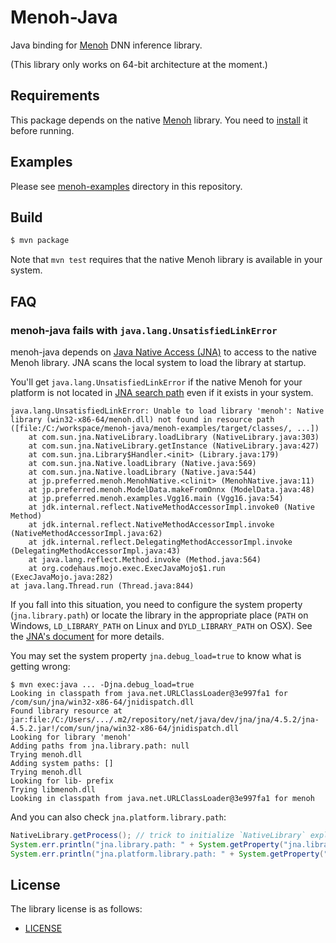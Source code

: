 # Menoh-Java
Java binding for [Menoh](https://github.com/pfnet-research/menoh/) DNN inference library.

(This library only works on 64-bit architecture at the moment.)

## Requirements
This package depends on the native [Menoh](https://github.com/pfnet-research/menoh/) library. You need to [install](https://github.com/pfnet-research/menoh/blob/master/README.md#installation-using-package-manager-or-binary-packages) it before running.

## Examples
Please see [menoh-examples](https://github.com/pfnet-research/menoh-java/tree/master/menoh-examples) directory in this repository.

## Build
```bash
$ mvn package
```

Note that `mvn test` requires that the native Menoh library is available in your system.

## FAQ

### menoh-java fails with `java.lang.UnsatisfiedLinkError`
menoh-java depends on [Java Native Access (JNA)](https://github.com/java-native-access/jna) to access to the native Menoh library. JNA scans the local system to load the library at startup.

You'll get `java.lang.UnsatisfiedLinkError` if the native Menoh for your platform is not located in [JNA search path](http://java-native-access.github.io/jna/4.5.2/javadoc/com/sun/jna/NativeLibrary.html) even if it exists in your system.

```
java.lang.UnsatisfiedLinkError: Unable to load library 'menoh': Native library (win32-x86-64/menoh.dll) not found in resource path ([file:/C:/workspace/menoh-java/menoh-examples/target/classes/, ...])
    at com.sun.jna.NativeLibrary.loadLibrary (NativeLibrary.java:303)
    at com.sun.jna.NativeLibrary.getInstance (NativeLibrary.java:427)
    at com.sun.jna.Library$Handler.<init> (Library.java:179)
    at com.sun.jna.Native.loadLibrary (Native.java:569)
    at com.sun.jna.Native.loadLibrary (Native.java:544)
    at jp.preferred.menoh.MenohNative.<clinit> (MenohNative.java:11)
    at jp.preferred.menoh.ModelData.makeFromOnnx (ModelData.java:48)
    at jp.preferred.menoh.examples.Vgg16.main (Vgg16.java:54)
    at jdk.internal.reflect.NativeMethodAccessorImpl.invoke0 (Native Method)
    at jdk.internal.reflect.NativeMethodAccessorImpl.invoke (NativeMethodAccessorImpl.java:62)
    at jdk.internal.reflect.DelegatingMethodAccessorImpl.invoke (DelegatingMethodAccessorImpl.java:43)
    at java.lang.reflect.Method.invoke (Method.java:564)
    at org.codehaus.mojo.exec.ExecJavaMojo$1.run (ExecJavaMojo.java:282)
at java.lang.Thread.run (Thread.java:844)
```

If you fall into this situation, you need to configure the system property (`jna.library.path`) or locate the library in the appropriate place (`PATH` on Windows, `LD_LIBRARY_PATH` on Linux and `DYLD_LIBRARY_PATH` on OSX). See the [JNA's document](https://github.com/java-native-access/jna/blob/master/www/GettingStarted.md) for more details.

You may set the system property `jna.debug_load=true` to know what is getting wrong:

```
$ mvn exec:java ... -Djna.debug_load=true
Looking in classpath from java.net.URLClassLoader@3e997fa1 for /com/sun/jna/win32-x86-64/jnidispatch.dll
Found library resource at jar:file:/C:/Users/.../.m2/repository/net/java/dev/jna/jna/4.5.2/jna-4.5.2.jar!/com/sun/jna/win32-x86-64/jnidispatch.dll
Looking for library 'menoh'
Adding paths from jna.library.path: null
Trying menoh.dll
Adding system paths: []
Trying menoh.dll
Looking for lib- prefix
Trying libmenoh.dll
Looking in classpath from java.net.URLClassLoader@3e997fa1 for menoh
```

And you can also check `jna.platform.library.path`:

```java
NativeLibrary.getProcess(); // trick to initialize `NativeLibrary` explicitly in this place
System.err.println("jna.library.path: " + System.getProperty("jna.library.path"));
System.err.println("jna.platform.library.path: " + System.getProperty("jna.platform.library.path"));
```

## License
The library license is as follows:

- [LICENSE](LICENSE)
